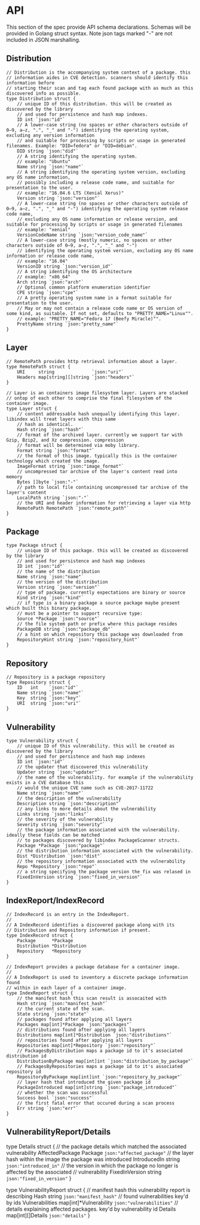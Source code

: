 # API

This section of the spec provide API schema declarations. 
Schemas will be provided in Golang struct syntax. 
Note json tags marked "-" are not included in JSON marshalling.

## Distribution
    // Distribution is the accompanying system context of a package. this
    // information aides in CVE detection. scanners should identify this information before
    // starting their scan and tag each found package with as much as this discovered info as possible.
    type Distribution struct {
        // unique ID of this distribution. this will be created as discovered by the library
        // and used for persistence and hash map indexes.
        ID int `json:"id"`
        // A lower-case string (no spaces or other characters outside of 0–9, a–z, ".", "_" and "-") identifying the operating system, excluding any version information
        // and suitable for processing by scripts or usage in generated filenames. Example: "DID=fedora" or "DID=debian".
        DID string `json:"did"`
        // A string identifying the operating system.
        // example: "Ubuntu"
        Name string `json:"name"`
        // A string identifying the operating system version, excluding any OS name information,
        // possibly including a release code name, and suitable for presentation to the user.
        // example: "16.04.6 LTS (Xenial Xerus)"
        Version string `json:"version"`
        // A lower-case string (no spaces or other characters outside of 0–9, a–z, ".", "_" and "-") identifying the operating system release code name,
        // excluding any OS name information or release version, and suitable for processing by scripts or usage in generated filenames
        // example: "xenial"
        VersionCodeName string `json:"version_code_name"`
        // A lower-case string (mostly numeric, no spaces or other characters outside of 0–9, a–z, ".", "_" and "-")
        // identifying the operating system version, excluding any OS name information or release code name,
        // example: "16.04"
        VersionID string `json:"version_id"`
        // A string identifying the OS architecture
        // example: "x86_64"
        Arch string `json:"arch"`
        // Optional common platform enumeration identifier
        CPE string `json:"cpe"`
        // A pretty operating system name in a format suitable for presentation to the user.
        // May or may not contain a release code name or OS version of some kind, as suitable. If not set, defaults to "PRETTY_NAME="Linux"".
        // example: "PRETTY_NAME="Fedora 17 (Beefy Miracle)"".
        PrettyName string `json:"pretty_name"`
    }


## Layer
    // RemotePath provides http retrieval information about a layer.
    type RemotePath struct {
        URI     string              `json:"uri"`
        Headers map[string][]string `json:"headers"`
    }

    // Layer is an containers image filesystem layer. Layers are stacked
    // ontop of each other to comprise the final filesystem of the container image.
    type Layer struct {
        // content addressable hash unequally identifying this layer. libindex will treat layers with this same
        // hash as identical.
        Hash string `json:"hash"`
        // format of the archived layer. currently we support tar with Gzip, Bzip2, and Xz compression. compression
        // format will be determined via moby library.
        Format string `json:"format"`
        // the format of this image. typically this is the container technology which created the image.
        ImageFormat string `json:"image_format"`
        // uncompressed tar archive of the layer's content read into memory
        Bytes []byte `json:"-"`
        // path to local file containing uncompressed tar archive of the layer's content
        LocalPath string `json:"-"`
        // the URI and header information for retrieving a layer via http
        RemotePath RemotePath `json:"remote_path"`
    }

## Package 
    type Package struct {
        // unique ID of this package. this will be created as discovered by the library
        // and used for persistence and hash map indexes
        ID int `json:"id"`
        // the name of the distribution
        Name string `json:"name"`
        // the version of the distribution
        Version string `json:"version"`
        // type of package. currently expectations are binary or source
        Kind string `json:"kind"`
        // if type is a binary package a source package maybe present which built this binary package.
        // must be a pointer to support recursive type:
        Source *Package `json:"source"`
        // the file system path or prefix where this package resides
        PackageDB string `json:"package_db"`
        // a hint on which repository this package was downloaded from
        RepositoryHint string `json:"repository_hint"`
    }

## Repository
    // Repository is a package repository
    type Repository struct {
        ID   int    `json:"id"`
        Name string `json:"name"`
        Key  string `json:"key"`
        URI  string `json:"uri"`
    }

## Vulnerability
    type Vulnerability struct {
        // unique ID of this vulnerability. this will be created as discovered by the library
        // and used for persistence and hash map indexes
        ID int `json:"id"`
        // the updater that discovered this vulnerability
        Updater string `json:"updater"`
        // the name of the vulnerability. for example if the vulnerability exists in a CVE database this
        // would the unique CVE name such as CVE-2017-11722
        Name string `json:"name"`
        // the description of the vulnerability
        Description string `json:"description"`
        // any links to more details about the vulnerability
        Links string `json:"links"`
        // the severity of the vulnerability
        Severity string `json:"severity"`
        // the package information associated with the vulnerability. ideally these fields can be matched
        // to packages discovered by libindex PackageScanner structs.
        Package *Package `json:"package"`
        // the distribution information associated with the vulnerability.
        Dist *Distribution `json:"dist"`
        // the repository information associated with the vulnerability
        Repo *Repository `json:"repo"`
        // a string specifying the package version the fix was relased in
        FixedInVersion string `json:"fixed_in_version"`
    }


## IndexReport/IndexRecord
    // IndexRecord is an entry in the IndexReport.
    //
    // A IndexRecord identifies a discovered package along with its
    // Distribution and Repository information if present.
    type IndexRecord struct {
        Package      *Package
        Distribution *Distribution
        Repository   *Repository
    }

    // IndexReport provides a package database for a container image.
    //
    // A IndexReport is used to inventory a discrete package information found
    // within in each layer of a container image.
    type IndexReport struct {
        // the manifest hash this scan result is assocaited with
        Hash string `json:"manifest_hash"`
        // the current state of the scan.
        State string `json:"state"`
        // packages found after applying all layers
        Packages map[int]*Package `json:"packages"`
        // distributions found after applying all layers
        Distributions map[int]*Distribution `json:"distributions"`
        // repositories found after applying all layers
        Repositories map[int]*Repository `json:"repository"`
        // PackagesByDistribution maps a package id to it's associated distribution id
        DistributionByPackage map[int]int `json:"distribution_by_package"`
        // PackagesByRepositories maps a package id to it's associated repository id
        RepositoryByPackage map[int]int `json:"repository_by_package"`
        // layer hash that introduced the given package id
        PackageIntroduced map[int]string `json:"package_introduced"`
        // whether the scan was successful
        Success bool `json:"success"`
        // the first fatal error that occured during a scan process
        Err string `json:"err"`
    }

## VulnerabilityReport/Details
type Details struct {
	// the package details which matched the associated vulnerability
	AffectedPackage Package `json:"affected_package"`
	// the layer hash within the image the package was introduced
	IntroducedIn string `json:"introduced_in"`
	// the version in which the package no longer is affected by the associated
	// vulnerability
	FixedInVersion string `json:"fixed_in_version"`
}

type VulnerabilityReport struct {
	// manifest hash this vulnerability report is describing
	Hash string `json:"manifest_hash"`
	// found vulnerabilities key'd by ids
	Vulnerabilities map[int]*Vulnerability `json:"vulnerabilities"`
	// details explaining affected packages. key'd by vulnerability id
	Details map[int][]Details `json:"details"`
}


